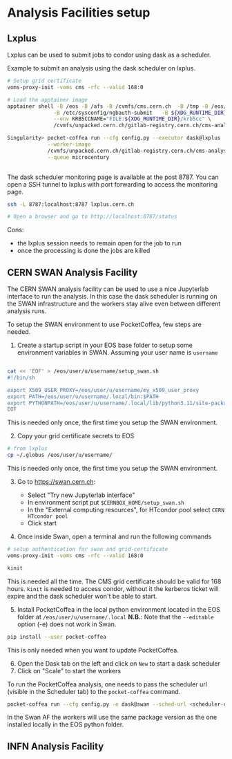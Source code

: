# Analysis Facilities setup

## Lxplus
Lxplus can be used to submit jobs to condor using dask as a scheduler. 

Example to submit an analysis using the dask scheduler on lxplus. 

```bash
# Setup grid certificate
voms-proxy-init -voms cms -rfc --valid 168:0

# Load the apptainer image
apptainer shell -B /eos -B /afs -B /cvmfs/cms.cern.ch  -B /tmp -B /eos/cms/  \
               -B /etc/sysconfig/ngbauth-submit   -B ${XDG_RUNTIME_DIR} \
               --env KRB5CCNAME="FILE:${XDG_RUNTIME_DIR}/krb5cc" \
               /cvmfs/unpacked.cern.ch/gitlab-registry.cern.ch/cms-analysis/general/pocketcoffea:lxplus-el9-latest 

Singularity> pocket-coffea run --cfg config.py --executor dask@lxplus --scaleout 100 --chunksize 400000 \
             --worker-image
             /cvmfs/unpacked.cern.ch/gitlab-registry.cern.ch/cms-analysis/general/pocketcoffea:lxplus-el9-latest \
             --queue microcentury
             
```
The dask scheduler monitoring page is available at the post 8787. You can open a SSH tunnel to lxplus with port forwarding to access the monitoring page. 

```bash
ssh -L 8787:localhost:8787 lxplus.cern.ch

# Open a browser and go to http://localhost:8787/status
```

Cons:
- the lxplus session needs to remain open for the job to run
- once the processing is done the jobs are killed

## CERN SWAN Analysis Facility
The CERN SWAN analysis facility can be used to use a nice Jupyterlab interface to run the analysis.
In this case the dask scheduler is running on the SWAN infrastructure and the workers stay alive even between different
analysis runs. 

To setup the SWAN environment to use PocketCoffea, few steps are needed. 

1. Create a startup script in your EOS base folder to setup some environment variables in SWAN. Assuming your user name
is `username`
```bash

cat << 'EOF' > /eos/user/u/username/setup_swan.sh
#!/bin/sh

export X509_USER_PROXY=/eos/user/u/username/my_x509_user_proxy
export PATH=/eos/user/u/username/.local/bin:$PATH
export PYTHONPATH=/eos/user/u/username/.local/lib/python3.11/site-packages:$PYTHONPATH
EOF
```
This is needed only once, the first time you setup the SWAN environment.

2. Copy your grid certificate secrets to EOS
```bash
# from lxplus
cp ~/.globus /eos/user/u/username/
```
This is needed only once, the first time you setup the SWAN environment.

3. Go to https://swan.cern.ch:
   - Select "Try new Jupyterlab interface"
   - In environment script put `$CERNBOX_HOME/setup_swan.sh`
   - In the "External computing resources", for HTcondor pool select `CERN HTcondor pool`
   - Click start


4. Once inside Swan, open a terminal and run the following commands
```bash
# setup authentication for swan and grid-certificate
voms-proxy-init -voms cms -rfc --valid 168:0

kinit 
```
This is needed all the time. The CMS grid certificate should be valid for 168 hours. `kinit` is needed to access condor,
without it the kerberos ticket will expire and the dask scheduler won't be able to start.

5. Install PocketCoffea in the local python environment located in the EOS folder at `/eos/user/u/username/.local`
   **N.B.**: Note that the `--editable` option (-e) does not work in Swan.
```bash
pip install --user pocket-coffea
```
This is only needed when you want to update PocketCoffea.


6. Open the Dask tab on the left and click on `New` to start a dask scheduler
7. Click on "Scale" to start the workers

To run the PocketCoffea analysis, one needs to pass the scheduler url (visible in the Scheduler tab) to the `pocket-coffea` command. 

```bash
pocket-coffea run --cfg config.py -e dask@swan --sched-url <scheduler-url> --chunksize 400000
```

In the Swan AF the workers will use the same package version as the one installed locally in the EOS python folder.


## INFN Analysis Facility
